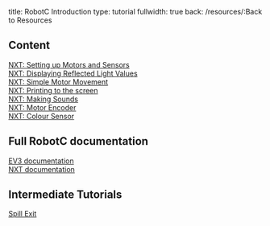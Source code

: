 title: RobotC Introduction
type: tutorial
fullwidth: true
back: /resources/:Back to Resources

## Content
<div class="filebox"><a href="/robotc/nxt-setting-up-motors-and-sensors">NXT: Setting up Motors and Sensors</a></div>
<div class="filebox"><a href="/robotc/nxt-displaying-reflected-light-values">NXT: Displaying Reflected Light Values</a></div>
<div class="filebox"><a href="/robotc/nxt-simple-motor-movement">NXT: Simple Motor Movement</a></div>
<div class="filebox"><a href="/robotc/nxt-printing-to-the-screen">NXT: Printing to the screen</a></div>
<div class="filebox"><a href="/robotc/nxt-making-sounds">NXT: Making Sounds</a></div>
<div class="filebox"><a href="/robotc/nxt-motor-encoder">NXT: Motor Encoder</a></div>
<div class="filebox"><a href="/robotc/nxt-colour-sensor">NXT: Colour Sensor</a></div>

## Full RobotC documentation
<div class="filebox"><a href="/robotc/ev3/">EV3 documentation</a></div>
<div class="filebox"><a href="/robotc/nxt/">NXT documentation</a></div>

## Intermediate Tutorials
<div class="filebox"><a href="/robotc/spill-exit">Spill Exit</a></div>